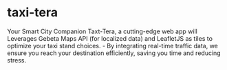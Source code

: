 # taxi-tera
Your Smart City Companion Taxt-Tera, a cutting-edge web app will Leverages Gebeta Maps API (for localized data) and LeafletJS as tiles to optimize your taxi stand choices.  - By integrating real-time traffic data, we ensure you reach your destination efficiently, saving you time and reducing stress.
